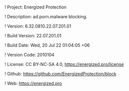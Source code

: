 ! Project: Energized Protection

! Description: ad.porn.malware blocking.

! Version: 6.32.0810.22.07.201.01

! Build Version: 22.07.201.01

! Build Date: Wed, 20 Jul 22 01:04:05 +06

! Version Code: 2010104

! License: CC BY-NC-SA 4.0, https://energized.pro/license

! Github: https://github.com/EnergizedProtection/block

! Web: https://energized.pro

